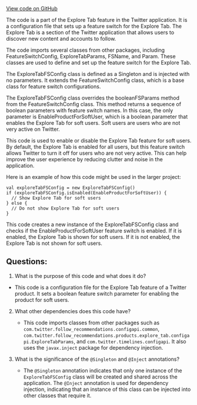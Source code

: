 [View code on GitHub](https://github.com/misbahsy/the-algorithm/follow-recommendations-service/server/src/main/scala/com/twitter/follow_recommendations/products/explore_tab/configapi/ExploreTabFSConfig.scala)

The code is a part of the Explore Tab feature in the Twitter application. It is a configuration file that sets up a feature switch for the Explore Tab. The Explore Tab is a section of the Twitter application that allows users to discover new content and accounts to follow. 

The code imports several classes from other packages, including FeatureSwitchConfig, ExploreTabParams, FSName, and Param. These classes are used to define and set up the feature switch for the Explore Tab. 

The ExploreTabFSConfig class is defined as a Singleton and is injected with no parameters. It extends the FeatureSwitchConfig class, which is a base class for feature switch configurations. 

The ExploreTabFSConfig class overrides the booleanFSParams method from the FeatureSwitchConfig class. This method returns a sequence of boolean parameters with feature switch names. In this case, the only parameter is EnableProductForSoftUser, which is a boolean parameter that enables the Explore Tab for soft users. Soft users are users who are not very active on Twitter. 

This code is used to enable or disable the Explore Tab feature for soft users. By default, the Explore Tab is enabled for all users, but this feature switch allows Twitter to turn it off for users who are not very active. This can help improve the user experience by reducing clutter and noise in the application. 

Here is an example of how this code might be used in the larger project:

```
val exploreTabFSConfig = new ExploreTabFSConfig()
if (exploreTabFSConfig.isEnabled(EnableProductForSoftUser)) {
  // Show Explore Tab for soft users
} else {
  // Do not show Explore Tab for soft users
}
```

This code creates a new instance of the ExploreTabFSConfig class and checks if the EnableProductForSoftUser feature switch is enabled. If it is enabled, the Explore Tab is shown for soft users. If it is not enabled, the Explore Tab is not shown for soft users.
## Questions: 
 1. What is the purpose of this code and what does it do?
   - This code is a configuration file for the Explore Tab feature of a Twitter product. It sets a boolean feature switch parameter for enabling the product for soft users.

2. What other dependencies does this code have?
   - This code imports classes from other packages such as `com.twitter.follow_recommendations.configapi.common`, `com.twitter.follow_recommendations.products.explore_tab.configapi.ExploreTabParams`, and `com.twitter.timelines.configapi`. It also uses the `javax.inject` package for dependency injection.

3. What is the significance of the `@Singleton` and `@Inject` annotations?
   - The `@Singleton` annotation indicates that only one instance of the `ExploreTabFSConfig` class will be created and shared across the application. The `@Inject` annotation is used for dependency injection, indicating that an instance of this class can be injected into other classes that require it.